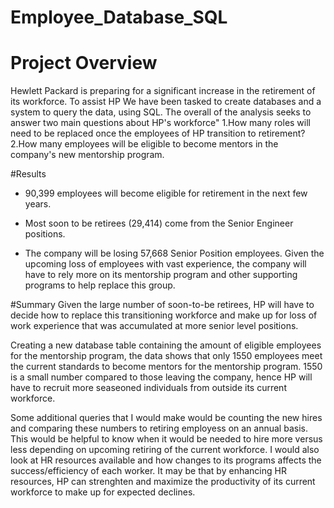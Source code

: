 # Employee_Database_SQL

# Project Overview

Hewlett Packard is preparing for a significant increase in the retirement of its workforce. To assist HP We have been tasked to create databases and a system to query the data, using SQL. The overall of the analysis seeks to answer two main questions about HP's workforce"
1.How many roles will need to be replaced once the employees of HP transition to retirement?
2.How many employees will be eligible to become mentors in the company's new mentorship program.

#Results

- 90,399 employees will become eligible for retirement in the next few years. 

- Most soon to be retirees (29,414) come from the Senior Engineer positions. 

- The company will be losing 57,668 Senior Position employees. Given the upcoming loss of employees with vast experience, the company will have to rely more on its mentorship program and other supporting programs to help replace this group. 


#Summary
Given the large number of soon-to-be retirees, HP will have to decide how to replace this transitioning workforce and make up for loss of work experience that was accumulated at more senior level positions. 

Creating a new database table containing the amount of eligible employees for the mentorship program, the data shows that only 1550 employees meet the current standards to become mentors for the mentorship program. 1550 is a small number compared to those leaving the company, hence HP will have to recruit more seaseoned individuals from outside its current workforce.

Some additional queries that I would make would be counting the new hires and comparing these numbers to retiring employess on an annual basis. This would be helpful to know when it would be needed to hire more versus less depending on upcoming retiring of the current workforce. I would also look at HR resources available and how changes to its programs affects the success/efficiency of each worker. It may be that by enhancing HR resources, HP can strenghten and maximize the productivity of its current workforce to make up for expected declines. 
